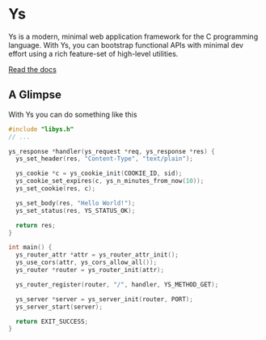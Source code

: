 # Ys

Ys is a modern, minimal web application framework for the C programming language. With Ys, you can bootstrap functional APIs with minimal dev effort using a rich feature-set of high-level utilities.

[Read the docs](https://exbotanical.github.io/ys)

## A Glimpse
With Ys you can do something like this

```c
#include "libys.h"
// ...

ys_response *handler(ys_request *req, ys_response *res) {
  ys_set_header(res, "Content-Type", "text/plain");

  ys_cookie *c = ys_cookie_init(COOKIE_ID, sid);
  ys_cookie_set_expires(c, ys_n_minutes_from_now(10));
  ys_set_cookie(res, c);

  ys_set_body(res, "Hello World!");
  ys_set_status(res, YS_STATUS_OK);

  return res;
}

int main() {
  ys_router_attr *attr = ys_router_attr_init();
  ys_use_cors(attr, ys_cors_allow_all());
  ys_router *router = ys_router_init(attr);

  ys_router_register(router, "/", handler, YS_METHOD_GET);

  ys_server *server = ys_server_init(router, PORT);
  ys_server_start(server);

  return EXIT_SUCCESS;
}
```

